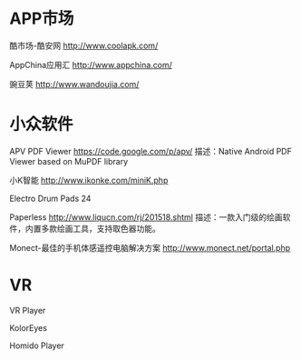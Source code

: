 # APP市场

酷市场-酷安网
http://www.coolapk.com/

AppChina应用汇
http://www.appchina.com/

豌豆荚
http://www.wandoujia.com/



# 小众软件

APV PDF Viewer
https://code.google.com/p/apv/
描述：Native Android PDF Viewer based on MuPDF library

小K智能
http://www.ikonke.com/miniK.php

Electro Drum Pads 24

Paperless
http://www.liqucn.com/rj/201518.shtml
描述：一款入门级的绘画软件，内置多款绘画工具，支持取色器功能。

Monect-最佳的手机体感遥控电脑解决方案
http://www.monect.net/portal.php



# VR

VR Player

KolorEyes

Homido Player


